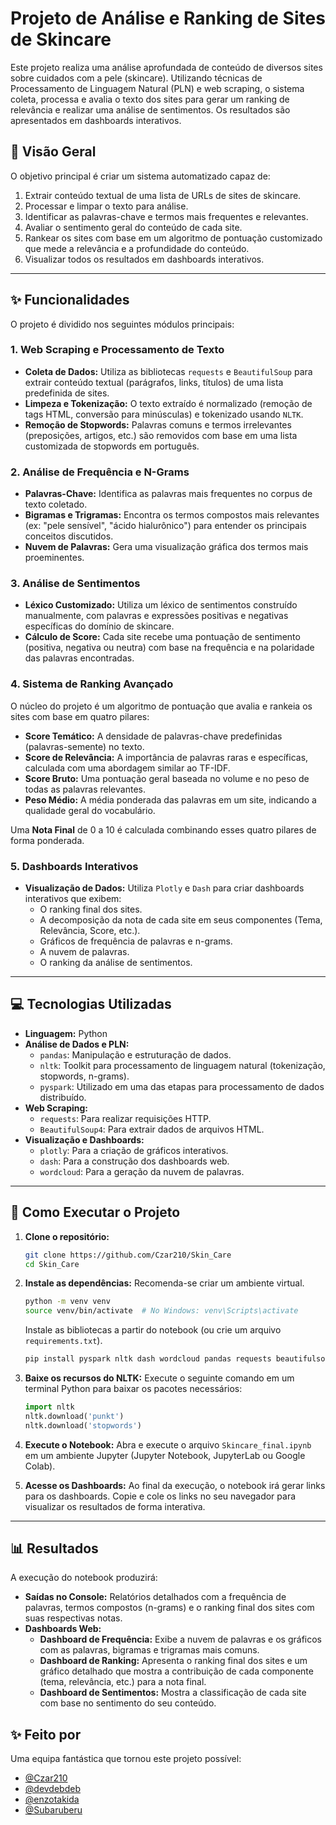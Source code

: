 # Projeto de Análise e Ranking de Sites de Skincare

Este projeto realiza uma análise aprofundada de conteúdo de diversos sites sobre cuidados com a pele (skincare). Utilizando técnicas de Processamento de Linguagem Natural (PLN) e web scraping, o sistema coleta, processa e avalia o texto dos sites para gerar um ranking de relevância e realizar uma análise de sentimentos. Os resultados são apresentados em dashboards interativos.

## 📜 Visão Geral

O objetivo principal é criar um sistema automatizado capaz de:
1.  Extrair conteúdo textual de uma lista de URLs de sites de skincare.
2.  Processar e limpar o texto para análise.
3.  Identificar as palavras-chave e termos mais frequentes e relevantes.
4.  Avaliar o sentimento geral do conteúdo de cada site.
5.  Rankear os sites com base em um algoritmo de pontuação customizado que mede a relevância e a profundidade do conteúdo.
6.  Visualizar todos os resultados em dashboards interativos.

---

## ✨ Funcionalidades

O projeto é dividido nos seguintes módulos principais:

### 1. Web Scraping e Processamento de Texto
- **Coleta de Dados:** Utiliza as bibliotecas `requests` e `BeautifulSoup` para extrair conteúdo textual (parágrafos, links, títulos) de uma lista predefinida de sites.
- **Limpeza e Tokenização:** O texto extraído é normalizado (remoção de tags HTML, conversão para minúsculas) e tokenizado usando `NLTK`.
- **Remoção de Stopwords:** Palavras comuns e termos irrelevantes (preposições, artigos, etc.) são removidos com base em uma lista customizada de stopwords em português.

### 2. Análise de Frequência e N-Grams
- **Palavras-Chave:** Identifica as palavras mais frequentes no corpus de texto coletado.
- **Bigramas e Trigramas:** Encontra os termos compostos mais relevantes (ex: "pele sensível", "ácido hialurônico") para entender os principais conceitos discutidos.
- **Nuvem de Palavras:** Gera uma visualização gráfica dos termos mais proeminentes.

### 3. Análise de Sentimentos
- **Léxico Customizado:** Utiliza um léxico de sentimentos construído manualmente, com palavras e expressões positivas e negativas específicas do domínio de skincare.
- **Cálculo de Score:** Cada site recebe uma pontuação de sentimento (positiva, negativa ou neutra) com base na frequência e na polaridade das palavras encontradas.

### 4. Sistema de Ranking Avançado
O núcleo do projeto é um algoritmo de pontuação que avalia e rankeia os sites com base em quatro pilares:
- **Score Temático:** A densidade de palavras-chave predefinidas (palavras-semente) no texto.
- **Score de Relevância:** A importância de palavras raras e específicas, calculada com uma abordagem similar ao TF-IDF.
- **Score Bruto:** Uma pontuação geral baseada no volume e no peso de todas as palavras relevantes.
- **Peso Médio:** A média ponderada das palavras em um site, indicando a qualidade geral do vocabulário.

Uma **Nota Final** de 0 a 10 é calculada combinando esses quatro pilares de forma ponderada.

### 5. Dashboards Interativos
- **Visualização de Dados:** Utiliza `Plotly` e `Dash` para criar dashboards interativos que exibem:
    - O ranking final dos sites.
    - A decomposição da nota de cada site em seus componentes (Tema, Relevância, Score, etc.).
    - Gráficos de frequência de palavras e n-grams.
    - A nuvem de palavras.
    - O ranking da análise de sentimentos.

---

## 💻 Tecnologias Utilizadas

- **Linguagem:** Python
- **Análise de Dados e PLN:**
    - `pandas`: Manipulação e estruturação de dados.
    - `nltk`: Toolkit para processamento de linguagem natural (tokenização, stopwords, n-grams).
    - `pyspark`: Utilizado em uma das etapas para processamento de dados distribuído.
- **Web Scraping:**
    - `requests`: Para realizar requisições HTTP.
    - `BeautifulSoup4`: Para extrair dados de arquivos HTML.
- **Visualização e Dashboards:**
    - `plotly`: Para a criação de gráficos interativos.
    - `dash`: Para a construção dos dashboards web.
    - `wordcloud`: Para a geração da nuvem de palavras.

---

## 🚀 Como Executar o Projeto

1.  **Clone o repositório:**
    ```bash
    git clone https://github.com/Czar210/Skin_Care
    cd Skin_Care
    ```

2.  **Instale as dependências:**
    Recomenda-se criar um ambiente virtual.
    ```bash
    python -m venv venv
    source venv/bin/activate  # No Windows: venv\Scripts\activate
    ```
    Instale as bibliotecas a partir do notebook (ou crie um arquivo `requirements.txt`).
    ```bash
    pip install pyspark nltk dash wordcloud pandas requests beautifulsoup4 dash_core_components dash_html_components
    ```

3.  **Baixe os recursos do NLTK:**
    Execute o seguinte comando em um terminal Python para baixar os pacotes necessários:
    ```python
    import nltk
    nltk.download('punkt')
    nltk.download('stopwords')
    ```

4.  **Execute o Notebook:**
    Abra e execute o arquivo `Skincare_final.ipynb` em um ambiente Jupyter (Jupyter Notebook, JupyterLab ou Google Colab).

5.  **Acesse os Dashboards:**
    Ao final da execução, o notebook irá gerar links para os dashboards. Copie e cole os links no seu navegador para visualizar os resultados de forma interativa.

---

## 📊 Resultados

A execução do notebook produzirá:
- **Saídas no Console:** Relatórios detalhados com a frequência de palavras, termos compostos (n-grams) e o ranking final dos sites com suas respectivas notas.
- **Dashboards Web:**
    - **Dashboard de Frequência:** Exibe a nuvem de palavras e os gráficos com as palavras, bigramas e trigramas mais comuns.
    - **Dashboard de Ranking:** Apresenta o ranking final dos sites e um gráfico detalhado que mostra a contribuição de cada componente (tema, relevância, etc.) para a nota final.
    - **Dashboard de Sentimentos:** Mostra a classificação de cada site com base no sentimento do seu conteúdo.
 
## ✨ Feito por

Uma equipa fantástica que tornou este projeto possível:

- [@Czar210](https://github.com/Czar210)
- [@devdebdeb](https://github.com/devdebdeb)
- [@enzotakida](https://github.com/enzotakida)
- [@Subaruberu](https://github.com/Subaruberu)
